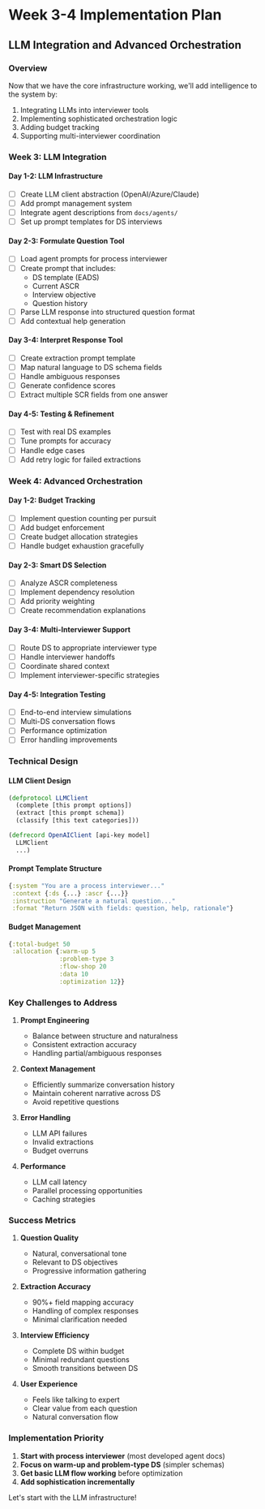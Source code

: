 # Week 3-4 Implementation Plan

## LLM Integration and Advanced Orchestration

### Overview
Now that we have the core infrastructure working, we'll add intelligence to the system by:
1. Integrating LLMs into interviewer tools
2. Implementing sophisticated orchestration logic
3. Adding budget tracking
4. Supporting multi-interviewer coordination

### Week 3: LLM Integration

#### Day 1-2: LLM Infrastructure
- [ ] Create LLM client abstraction (OpenAI/Azure/Claude)
- [ ] Add prompt management system
- [ ] Integrate agent descriptions from `docs/agents/`
- [ ] Set up prompt templates for DS interviews

#### Day 2-3: Formulate Question Tool
- [ ] Load agent prompts for process interviewer
- [ ] Create prompt that includes:
  - DS template (EADS)
  - Current ASCR
  - Interview objective
  - Question history
- [ ] Parse LLM response into structured question format
- [ ] Add contextual help generation

#### Day 3-4: Interpret Response Tool  
- [ ] Create extraction prompt template
- [ ] Map natural language to DS schema fields
- [ ] Handle ambiguous responses
- [ ] Generate confidence scores
- [ ] Extract multiple SCR fields from one answer

#### Day 4-5: Testing & Refinement
- [ ] Test with real DS examples
- [ ] Tune prompts for accuracy
- [ ] Handle edge cases
- [ ] Add retry logic for failed extractions

### Week 4: Advanced Orchestration

#### Day 1-2: Budget Tracking
- [ ] Implement question counting per pursuit
- [ ] Add budget enforcement
- [ ] Create budget allocation strategies
- [ ] Handle budget exhaustion gracefully

#### Day 2-3: Smart DS Selection
- [ ] Analyze ASCR completeness
- [ ] Implement dependency resolution
- [ ] Add priority weighting
- [ ] Create recommendation explanations

#### Day 3-4: Multi-Interviewer Support
- [ ] Route DS to appropriate interviewer type
- [ ] Handle interviewer handoffs
- [ ] Coordinate shared context
- [ ] Implement interviewer-specific strategies

#### Day 4-5: Integration Testing
- [ ] End-to-end interview simulations
- [ ] Multi-DS conversation flows
- [ ] Performance optimization
- [ ] Error handling improvements

### Technical Design

#### LLM Client Design
```clojure
(defprotocol LLMClient
  (complete [this prompt options])
  (extract [this prompt schema])
  (classify [this text categories]))

(defrecord OpenAIClient [api-key model]
  LLMClient
  ...)
```

#### Prompt Template Structure
```clojure
{:system "You are a process interviewer..."
 :context {:ds {...} :ascr {...}}
 :instruction "Generate a natural question..."
 :format "Return JSON with fields: question, help, rationale"}
```

#### Budget Management
```clojure
{:total-budget 50
 :allocation {:warm-up 5
              :problem-type 3
              :flow-shop 20
              :data 10
              :optimization 12}}
```

### Key Challenges to Address

1. **Prompt Engineering**
   - Balance between structure and naturalness
   - Consistent extraction accuracy
   - Handling partial/ambiguous responses

2. **Context Management**
   - Efficiently summarize conversation history
   - Maintain coherent narrative across DS
   - Avoid repetitive questions

3. **Error Handling**
   - LLM API failures
   - Invalid extractions
   - Budget overruns

4. **Performance**
   - LLM call latency
   - Parallel processing opportunities
   - Caching strategies

### Success Metrics

1. **Question Quality**
   - Natural, conversational tone
   - Relevant to DS objectives
   - Progressive information gathering

2. **Extraction Accuracy**
   - 90%+ field mapping accuracy
   - Handling of complex responses
   - Minimal clarification needed

3. **Interview Efficiency**
   - Complete DS within budget
   - Minimal redundant questions
   - Smooth transitions between DS

4. **User Experience**
   - Feels like talking to expert
   - Clear value from each question
   - Natural conversation flow

### Implementation Priority

1. **Start with process interviewer** (most developed agent docs)
2. **Focus on warm-up and problem-type DS** (simpler schemas)
3. **Get basic LLM flow working** before optimization
4. **Add sophistication incrementally**

Let's start with the LLM infrastructure!
